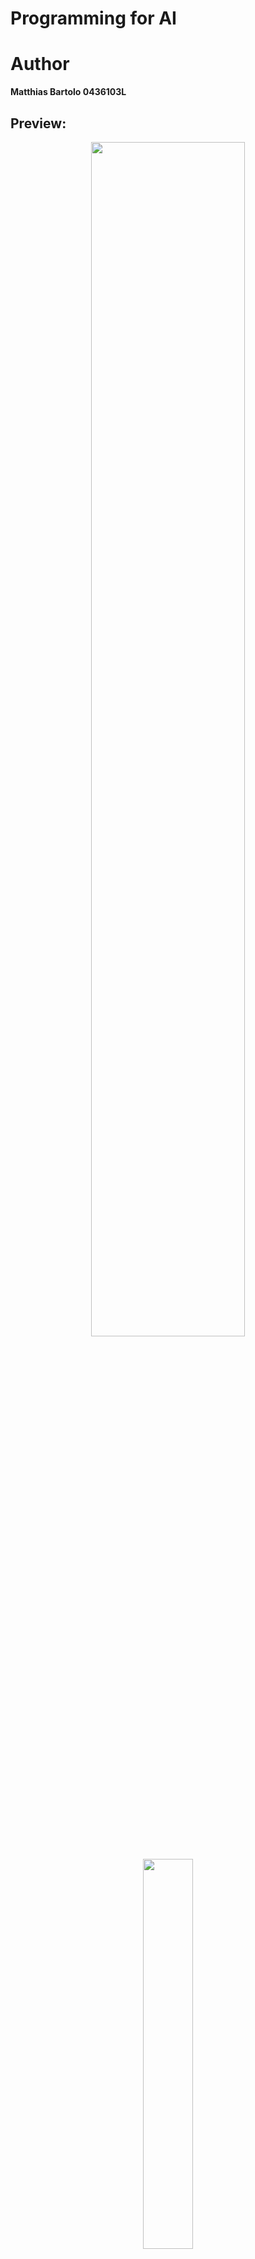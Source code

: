 # Programming for AI

# Author
**Matthias Bartolo 0436103L**

## Preview:
<p align='center'>
  <img src="https://github.com/mbar0075/Programming-for-AI/assets/103250564/de906456-1e3f-4372-b498-845986385fc7" style="display: block; margin: 0 auto; width: 70%; height: auto;"></br>
  <img src="https://github.com/mbar0075/Programming-for-AI/assets/103250564/e493e44a-51ce-431f-847a-fa44320998d8" style="display: block; margin: 0 auto; width: 40%; height: auto;">
  <img src="https://github.com/mbar0075/Programming-for-AI/assets/103250564/8953c375-4a11-4679-9efd-21a4342356eb"  style="display: block; margin: 0 auto; width: 29%; height: auto;">
</p>

## Description of Task:
The aim of this project was to provide a comprehensive understanding and practical experience in two key programming domains: stand-alone programming using **Python** and web development using **HTML5**, **CSS**, and **Javascript**. Python had gained significant popularity and was widely used in various fields, including AI and Machine Learning. Additionally, proficiency in web development was essential as more software solutions were being offered through responsive web interfaces accessible via web browsers.

Throughout the project, I acquired the necessary knowledge and skills to implement solutions from both the client and server perspectives. This involved utilizing Python for server-side programming and leveraging HTML5, CSS, and Javascript to develop responsive web interfaces on the client side.

![Haz Zebbug Web Portal](https://github.com/mbar0075/Programming-for-AI/assets/103250564/72562b61-f7c5-4ad0-85b0-1eaea2cdbbd8)

The project focused on achieving the following outcomes:

I analyzed problem specifications and determined the suitability of Python and web development techniques for the solution. I designed effective solutions based on the identified problem requirements. I gained an understanding of the technologies involved in stand-alone and client-server solutions. I identified relevant libraries and third-party modules that enhanced the solution.

To accomplish these goals, I installed and executed Python, designed, implemented, and tested stand-alone solutions using Python, set up a web server environment, designed, implemented, and tested web solutions using HTML5, CSS, and Javascript, and developed and evaluated client-server solutions.

By actively engaging in practical exercises throughout the project, I gained valuable hands-on experience in Python programming and web development. These acquired programming skills will not only benefit me in future projects but will also contribute to my professional growth in the field of AI.

``` python
import random

class Card:
        suit=["Hearts","Diamonds","Clubs","Spades"]
        value=['A',2,3,4,5,6,7,8,9,10,'J','Q','K']
        
class Deck(Card):
    cards=[]
    size=52
    
    #Initialisation:
    for i in range(len(Card.suit)):
        for j in range(len(Card.value)):
            temp=str(Card.value[j])+" of "+str(Card.suit[i])
            cards.append(temp)  
            
    def pprint(self):
        for i in range(self.size):
            print(self.cards[i])
            
    def shuffle(self):
        random.shuffle(self.cards)
    
    def deal(self):
        index = random.randint(0,self.size)
        if(self.cards[index]!=0):
            print("Drawing card: ",self.cards[index])
            self.cards[index]=0 
        else:
            self.deal()
```

## Deliverables:
The repository includes :<br />
1. [Python Notebooks](https://github.com/mbar0075/Programming-for-AI/tree/main/Python%20Notebooks) - directory which holds various Python Notebook
2. [City Web Portal](https://github.com/mbar0075/Programming-for-AI/tree/main/City%20Web%20Portal) - Web Project which utilises Python Flask
